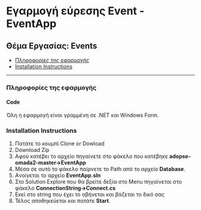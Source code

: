 # Εγαρμογή εύρεσης Event - EventApp

## Θέμα Εργασίας: Εvents
  * [Πληροφορίες της εφαρμογής](https://github.com/john-skarlis/EventApp/#Πληροφορίες-της-εφαρμογής)
  * [Installation Instructions](https://github.com/john-skarlis/EventApp/#installation-instructions)
  
 ---
### Πληροφορίες της εφαρμογής
 #### Code
 Όλη η εφαρμογή είναι γραμμένη σε .NET και Windows Form.


### Installation Instructions
1. Πατάτε το κουμπί Clone or Dowload
2. Download Zip
3. Aφού κατέβει το αρχείο πηγαίνετε στο φάκελο που κατέβηκε **adopse-omada2-master->EventApp**
4. Μέσα σε αυτό το φάκελο παίρνετε το Path από το αρχείο **Database**.
5. Aνοίγεται το αρχείο **EventApp.sln**
6. Στο Solution Explore που θα βρείτε δεξία στο Menu πηγαίνεται στο φάκελο **ConnectionString->Connect.cs**
7. Εκεί στο string που έχει το σβήνεται και βάζεται το δικό σας
8. Τέλος αποθηκεύεται και πατάτε **Start**.
